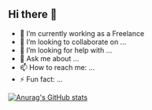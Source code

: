 ## Hi there 👋

- 🔭 I’m currently working as a Freelance
- 👯 I’m looking to collaborate on ...
- 🤔 I’m looking for help with ...
- 💬 Ask me about ...
- 📫 How to reach me: ...
- ⚡ Fun fact: ...

[![Anurag's GitHub stats](https://github-readme-stats.vercel.app/api?username=lplanch&count_private=true&show_icons=true&theme=tokyonight)](https://github.com/anuraghazra/github-readme-stats)
